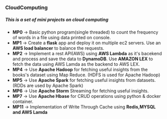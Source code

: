 ### CloudComputing

##### This is a set of mini projects on cloud computing 
* **MP0** -> Basic python program(single threaded) to count the frequency of words in a file using data printed on console.
* **MP1** -> Create a **flask** app and deploy it on multiple ec2 servers. Use an **AWS load balancer** to balance the requests.
* **MP2** -> Implement a rest API(AWS) using **AWS Lambda** as it's bacekend and process and save the data to **DynamoDB**. Use **AMAZON LEX** to fetch the data using AWS Lamda as the backend to AWS LEX.
* **MP4** -> Use **Apache Hadoop** for fetching useful insights from the books's dataset using Map Reduce. (HDFS is used for Apache Hadoop)
* **MP5** -> Use **Apache Spark** for fetching useful insights from datasets. (RDDs are used by Apache Spark)
* **MP6** -> Use **Apache Storm** Streaming for fetching useful insights.
* **MP7** -> Use **Apache Hbase** for CRUD operations using python & docker container.
* **MP11** -> Implementation of Write Through Cache using **Redis,MYSQL and AWS Lamda**

